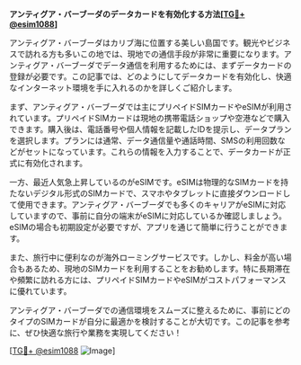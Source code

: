 **アンティグア・バーブーダのデータカードを有効化する方法[[TG💪+ @esim1088](https://t.me/s/esim1088)]**

アンティグア・バーブーダはカリブ海に位置する美しい島国です。観光やビジネスで訪れる方も多いこの地では、現地での通信手段が非常に重要になります。アンティグア・バーブーダでデータ通信を利用するためには、まずデータカードの登録が必要です。この記事では、どのようにしてデータカードを有効化し、快適なインターネット環境を手に入れるのかを詳しくご紹介します。

まず、アンティグア・バーブーダでは主にプリペイドSIMカードやeSIMが利用されています。プリペイドSIMカードは現地の携帯電話ショップや空港などで購入できます。購入後は、電話番号や個人情報を記載したIDを提示し、データプランを選択します。プランには通常、データ通信量や通話時間、SMSの利用回数などがセットになっています。これらの情報を入力することで、データカードが正式に有効化されます。

一方、最近人気急上昇しているのがeSIMです。eSIMは物理的なSIMカードを持たないデジタル形式のSIMカードで、スマホやタブレットに直接ダウンロードして使用できます。アンティグア・バーブーダでも多くのキャリアがeSIMに対応していますので、事前に自分の端末がeSIMに対応しているか確認しましょう。eSIMの場合も初期設定が必要ですが、アプリを通じて簡単に行うことができます。

また、旅行中に便利なのが海外ローミングサービスです。しかし、料金が高い場合もあるため、現地のSIMカードを利用することをお勧めします。特に長期滞在や頻繁に訪れる方には、プリペイドSIMカードやeSIMがコストパフォーマンスに優れています。

アンティグア・バーブーダでの通信環境をスムーズに整えるために、事前にどのタイプのSIMカードが自分に最適かを検討することが大切です。この記事を参考に、ぜひ快適な旅行や業務を実現してください！

[[TG💪+ @esim1088](https://t.me/s/esim1088) ![Image](https://i.postimg.cc/Y0z9fWf4/image.png)]